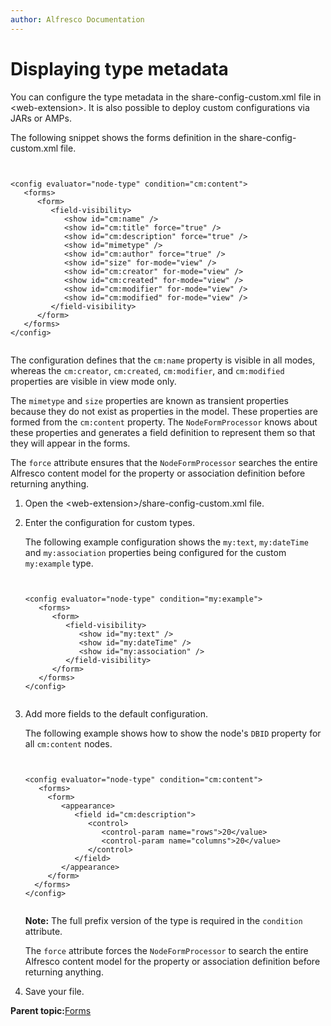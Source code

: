 ```yaml
---
author: Alfresco Documentation
---
```


# Displaying type metadata

You can configure the type metadata in the share-config-custom.xml file in <web-extension\>. It is also possible to deploy custom configurations via JARs or AMPs.

The following snippet shows the forms definition in the share-config-custom.xml file.

```


<config evaluator="node-type" condition="cm:content">
   <forms>
      <form>
         <field-visibility>
            <show id="cm:name" />
            <show id="cm:title" force="true" />
            <show id="cm:description" force="true" />
            <show id="mimetype" />
            <show id="cm:author" force="true" />
            <show id="size" for-mode="view" />
            <show id="cm:creator" for-mode="view" />
            <show id="cm:created" for-mode="view" />
            <show id="cm:modifier" for-mode="view" />
            <show id="cm:modified" for-mode="view" />
         </field-visibility>
      </form>
   </forms>
</config>


```

The configuration defines that the `cm:name` property is visible in all modes, whereas the `cm:creator`, `cm:created`, `cm:modifier`, and `cm:modified` properties are visible in view mode only.

The `mimetype` and `size` properties are known as transient properties because they do not exist as properties in the model. These properties are formed from the `cm:content` property. The `NodeFormProcessor` knows about these properties and generates a field definition to represent them so that they will appear in the forms.

The `force` attribute ensures that the `NodeFormProcessor` searches the entire Alfresco content model for the property or association definition before returning anything.

1.  Open the <web-extension\>/share-config-custom.xml file.

2.  Enter the configuration for custom types.

    The following example configuration shows the `my:text`, `my:dateTime` and `my:association` properties being configured for the custom `my:example` type.

    ```
    
    
    <config evaluator="node-type" condition="my:example">
       <forms>
          <form>
             <field-visibility>
                <show id="my:text" />
                <show id="my:dateTime" />
                <show id="my:association" />
             </field-visibility>
          </form>
       </forms>
    </config>
    
    
    ```

3.  Add more fields to the default configuration.

    The following example shows how to show the node's `DBID` property for all `cm:content` nodes.

    ```
    
              
    <config evaluator="node-type" condition="cm:content">
       <forms>
         <form>
            <appearance>
               <field id="cm:description">
                  <control>
                     <control-param name="rows">20</value>
                     <control-param name="columns">20</value>
                  </control>
               </field>
            </appearance>
         </form>
      </forms>
    </config>
    
    
    ```

    **Note:** The full prefix version of the type is required in the `condition` attribute.

    The `force` attribute forces the `NodeFormProcessor` to search the entire Alfresco content model for the property or association definition before returning anything.

4.  Save your file.


**Parent topic:**[Forms](../concepts/forms-intro.md)

